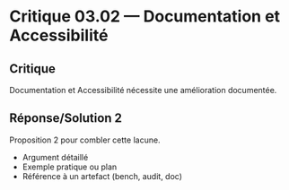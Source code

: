 # Critique 03.02 — Documentation et Accessibilité

## Critique
Documentation et Accessibilité nécessite une amélioration documentée.

## Réponse/Solution 2
Proposition 2 pour combler cette lacune.

- Argument détaillé
- Exemple pratique ou plan
- Référence à un artefact (bench, audit, doc)
